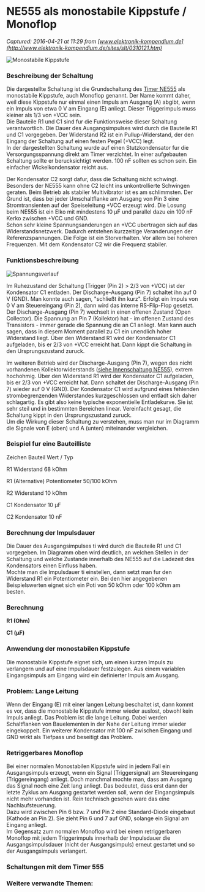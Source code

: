 # NE555 als monostabile Kippstufe / Monoflop

_Captured: 2016-04-21 at 11:29 from [www.elektronik-kompendium.de](http://www.elektronik-kompendium.de/sites/slt/0310121.htm)_

![Monostabile Kippstufe](http://www.elektronik-kompendium.de/sites/slt/schalt/03101211.gif)

### Beschreibung der Schaltung

Die dargestellte Schaltung ist die Grundschaltung des [Timer NE555](http://www.elektronik-kompendium.de/sites/bau/0206115.htm) als monostabile Kippstufe, auch Monoflop genannt. Der Name kommt daher, weil diese Kippstufe nur einmal einen Impuls am Ausgang (A) abgibt, wenn ein Impuls von etwa 0 V am Eingang (E) anliegt. Dieser Triggerimpuls muss kleiner als 1/3 von +VCC sein.  
Die Bauteile R1 und C1 sind fur die Funktionsweise dieser Schaltung verantwortlich. Die Dauer des Ausgangsimpulses wird durch die Bauteile R1 und C1 vorgegeben. Der Widerstand R2 ist ein Pullup-Widerstand, der den Eingang der Schaltung auf einen festen Pegel (+VCC) legt.  
In der dargestellten Schaltung wurde auf einen Stutzkondensator fur die Versorgungsspannung direkt am Timer verzichtet. In einer aufgebauten Schaltung sollte er berucksichtigt werden. 100 nF sollten es schon sein. Ein einfacher Wickelkondensator reicht aus.

Der Kondensator C2 sorgt dafur, dass die Schaltung nicht schwingt. Besonders der NE555 kann ohne C2 leicht ins unkontrollierte Schwingen geraten. Beim Betrieb als stabiler Multivibrator ist es am schlimmsten. Der Grund ist, dass bei jeder Umschaltflanke am Ausgang von Pin 3 eine Stromtransienten auf der Speiseleitung +VCC erzeugt wird. Die Losung beim NE555 ist ein Elko mit mindestens 10 µF und parallel dazu ein 100 nF Kerko zwischen +VCC und GND.  
Schon sehr kleine Spannungsanderungen an +VCC ubertragen sich auf das Widerstandsnetzwerk. Dadurch entstehen kurzzeitige Veranderungen der Referenzspannungen. Die Folge ist ein Storverhalten. Vor allem bei hoheren Frequenzen. Mit dem Kondensator C2 wir die Frequenz stabiler.

### Funktionsbeschreibung

![Spannungsverlauf](http://www.elektronik-kompendium.de/sites/slt/diagramm/03101211.gif)

Im Ruhezustand der Schaltung (Trigger (Pin 2) > 2/3 von +VCC) ist der Kondensator C1 entladen. Der Discharge-Ausgang (Pin 7) schaltet ihn auf 0 V (GND). Man konnte auch sagen, "schließt ihn kurz". Erfolgt ein Impuls von 0 V am Steuereingang (Pin 2), dann wird das interne RS-Flip-Flop gesetzt. Der Discharge-Ausgang (Pin 7) wechselt in einen offenen Zustand (Open Collector). Die Spannung an Pin 7 (Kollektor) hat - im offenen Zustand des Transistors - immer gerade die Spannung die an C1 anliegt. Man kann auch sagen, dass in diesem Moment parallel zu C1 ein unendlich hoher Widerstand liegt. Über den Widerstand R1 wird der Kondensator C1 aufgeladen, bis er 2/3 von +VCC erreicht hat. Dann kippt die Schaltung in den Ursprungszustand zuruck.

Im weiteren Betrieb wird der Discharge-Ausgang (Pin 7), wegen des nicht vorhandenen Kollektorwiderstands ([siehe Innenschaltung NE555](http://www.elektronik-kompendium.de/sites/bau/0206115.htm)), extrem hochohmig. Über den Widerstand R1 wird der Kondensator C1 aufgeladen, bis er 2/3 von +VCC erreicht hat. Dann schaltet der Discharge-Ausgang (Pin 7) wieder auf 0 V (GND). Der Kondensator C1 wird aufgrund eines fehlenden strombegrenzenden Widerstandes kurzgeschlossen und entladt sich daher schlagartig. Es gibt also keine typische exponentielle Entladekurve. Sie ist sehr steil und in bestimmten Bereichen linear. Vereinfacht gesagt, die Schaltung kippt in den Ursprungszustand zuruck.  
Um die Wirkung dieser Schaltung zu verstehen, muss man nur im Diagramm die Signale von E (oben) und A (unten) miteinander vergleichen.

### Beispiel fur eine Bauteilliste

Zeichen Bauteil Wert / Typ

R1
Widerstand
68 kOhm

R1 (Alternative)
Potentiometer
50/100 kOhm

R2
Widerstand
10 kOhm

C1
Kondensator
10 µF

C2
Kondensator
10 nF

### Berechnung der Impulsdauer

Die Dauer des Ausgangsimpulses ti wird durch die Bauteile R1 und C1 vorgegeben. Im Diagramm oben wird deutlich, an welchen Stellen in der Schaltung und welche Zustande innerhalb des NE555 auf die Ladezeit des Kondensators einen Einfluss haben.  
Mochte man die Impulsdauer ti einstellen, dann setzt man fur den Widerstand R1 ein Potentiometer ein. Bei den hier angegebenen Beispielswerten eignet sich ein Poti von 50 kOhm oder 100 kOhm am besten.

### Berechnung

**R1 (Ohm)**  

**C1 (µF)**  


### Anwendung der monostabilen Kippstufe

Die monostabile Kippstufe eignet sich, um einen kurzen Impuls zu verlangern und auf eine Impulsdauer festzulegen. Aus einem variablen Eingangsimpuls am Eingang wird ein definierter Impuls am Ausgang.

### Problem: Lange Leitung

Wenn der Eingang (E) mit einer langen Leitung beschaltet ist, dann kommt es vor, dass die monostabile Kippstufe immer wieder auslost, obwohl kein Impuls anliegt. Das Problem ist die lange Leitung. Dabei werden Schaltflanken von Bauelementen in der Nahe der Leitung immer wieder eingekoppelt. Ein weiterer Kondensator mit 100 nF zwischen Eingang und GND wirkt als Tiefpass und beseitigt das Problem.

### Retriggerbares Monoflop

Bei einer normalen Monostabilen Kippstufe wird in jedem Fall ein Ausgangsimpuls erzeugt, wenn ein Signal (Triggersignal) am Steuereingang (Triggereingang) anliegt. Doch manchmal mochte man, dass am Ausgang das Signal noch eine Zeit lang anliegt. Das bedeutet, dass erst dann der letzte Zyklus am Ausgang gestartet werden soll, wenn der Eingangsimpuls nicht mehr vorhanden ist. Rein technisch gesehen ware das eine Nachlaufsteuerung.  
Dazu wird zwischen Pin 6 bzw. 7 und Pin 2 eine Standard-Diode eingebaut (Kathode an Pin 2). Sie zieht Pin 6 und 7 auf GND, solange ein Signal am Eingang anliegt.  
Im Gegensatz zum normalen Monoflop wird bei einem retriggerbaren Monoflop mit jedem Triggerimpuls innerhalb der Impulsdauer die Ausgangsimpulsdauer (nicht der Ausgangsimpuls) erneut gestartet und so der Ausgangsimpuls verlangert.

### Schaltungen mit dem Timer 555

### Weitere verwandte Themen:
